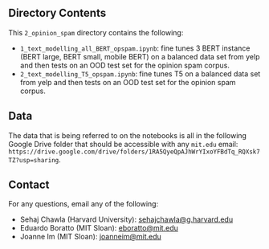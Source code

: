 ## Directory Contents

This `2_opinion_spam` directory contains the following:
* `1_text_modelling_all_BERT_opspam.ipynb`: fine tunes 3 BERT instance (BERT large, BERT small, mobile BERT) on a balanced data set from yelp and then tests on an OOD test set for the opinion spam corpus.
* `2_text_modelling_T5_opspam.ipynb`: fine tunes T5 on a balanced data set from yelp and then tests on an OOD test set for the opinion spam corpus.

## Data

The data that is being referred to on the notebooks is all in the following Google Drive folder that should be accessible with any `mit.edu` email: `https://drive.google.com/drive/folders/1RA5QyeQpAJhWrYIxoYFBdTq_RQXsk7TZ?usp=sharing`.

## Contact

For any questions, email any of the following:
* Sehaj Chawla (Harvard University): sehajchawla@g.harvard.edu
* Eduardo Boratto (MIT Sloan): eboratto@mit.edu
* Joanne Im (MIT Sloan): joanneim@mit.edu
